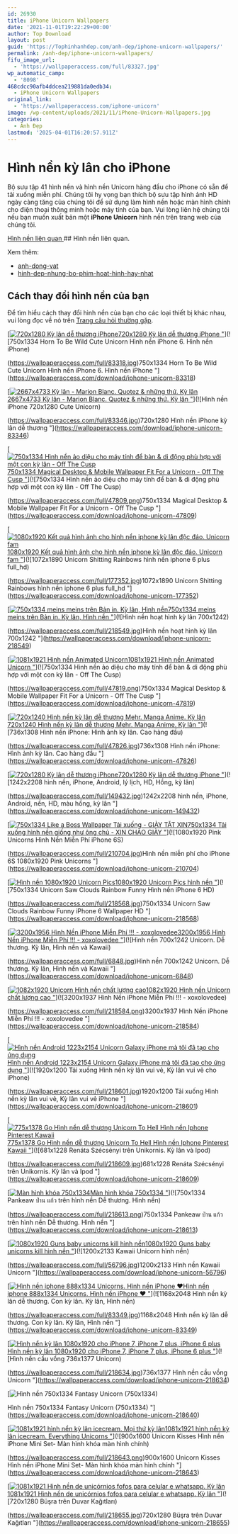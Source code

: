 ```yaml
---
id: 26930
title: iPhone Unicorn Wallpapers
date: '2021-11-01T19:22:29+00:00'
author: Top Download
layout: post
guid: 'https://Tophinhanhdep.com/anh-dep/iphone-unicorn-wallpapers/'
permalink: /anh-dep/iphone-unicorn-wallpapers/
fifu_image_url:
  - 'https://wallpaperaccess.com/full/83327.jpg'
wp_automatic_camp:
  - '8098'
468cdcc90afb4ddcea219881da0edb34:
  - iPhone Unicorn Wallpapers
original_link:
  - 'https://wallpaperaccess.com/iphone-unicorn'
image: /wp-content/uploads/2021/11/iPhone-Unicorn-Wallpapers.jpg
categories:
  - Ảnh Đẹp
lastmod: '2025-04-01T16:20:57.911Z'
---
```

# Hình nền kỳ lân cho iPhone

Bộ sưu tập 41 hình nền và hình nền Unicorn hàng đầu cho iPhone có sẵn để tải xuống miễn phí. Chúng tôi hy vọng bạn thích bộ sưu tập hình ảnh HD ngày càng tăng của chúng tôi để sử dụng làm hình nền hoặc màn hình chính cho điện thoại thông minh hoặc máy tính của bạn. Vui lòng liên hệ chúng tôi nếu bạn muốn xuất bản một **iPhone Unicorn** hình nền trên trang web của chúng tôi.

[Hình nền liên quan ](#related) ## Hình nền liên quan.

   
 Xem thêm:

   
- [anh-dong-vat](https://tophinhanhdep.com/the-gioi-dong-vat/anh-dong-vat/)
- [hinh-dep-nhung-bo-phim-hoat-hinh-hay-nhat](https://tophinhanhdep.com/hinh-nen-dep/hinh-dep-nhung-bo-phim-hoat-hinh-hay-nhat/)

## Cách thay đổi hình nền của bạn

Để tìm hiểu cách thay đổi hình nền của bạn cho các loại thiết bị khác nhau, vui lòng đọc về nó trên [Trang câu hỏi thường gặp](https://tophinhanhdep.com/faq/).

  
[[![720x1280 Kỳ lân dễ thương iPhone](https://wallpaperaccess.com/full/83327.jpg)720x1280 Kỳ lân dễ thương iPhone "](https://wallpaperaccess.com/download/iphone-unicorn-83327)](![750x1334 Horn To Be Wild Cute Unicorn Hình nền iPhone 6.  Hình nền iPhone)

(https://wallpaperaccess.com/full/83318.jpg)750x1334 Horn To Be Wild Cute Unicorn Hình nền iPhone 6. Hình nền iPhone "](https://wallpaperaccess.com/download/iphone-unicorn-83318)

[[![2667x4733 Kỳ lân - Marion Blanc.  Quotez & những thứ.  Kỳ lân](https://wallpaperaccess.com/full/83332.jpg)2667x4733 Kỳ lân - Marion Blanc. Quotez &amp; những thứ. Kỳ lân "](https://wallpaperaccess.com/download/iphone-unicorn-83332)](![Hình nền iPhone 720x1280 Cute Unicorn)

(https://wallpaperaccess.com/full/83346.jpg)720x1280 Hình nền iPhone kỳ lân dễ thương "](https://wallpaperaccess.com/download/iphone-unicorn-83346)

[[![750x1334 Hình nền ảo diệu cho máy tính để bàn & di động phù hợp với một con kỳ lân - Off The Cusp](https://wallpaperaccess.com/full/218540.png)750x1334 Magical Desktop &amp; Mobile Wallpaper Fit For a Unicorn - Off The Cusp "](https://wallpaperaccess.com/download/iphone-unicorn-218540)](![750x1334 Hình nền ảo diệu cho máy tính để bàn & di động phù hợp với một con kỳ lân - Off The Cusp)

(https://wallpaperaccess.com/full/47809.png)750x1334 Magical Desktop &amp; Mobile Wallpaper Fit For a Unicorn - Off The Cusp "](https://wallpaperaccess.com/download/iphone-unicorn-47809)

[[![1080x1920 Kết quả hình ảnh cho hình nền iphone kỳ lân độc đáo.  Unicorn fam](https://wallpaperaccess.com/full/83340.jpg)1080x1920 Kết quả hình ảnh cho hình nền iphone kỳ lân độc đáo. Unicorn fam "](https://wallpaperaccess.com/download/iphone-unicorn-83340)](![1072x1890 Unicorn Shitting Rainbows hình nền iphone 6 plus full_hd)

(https://wallpaperaccess.com/full/177352.jpg)1072x1890 Unicorn Shitting Rainbows hình nền iphone 6 plus full\_hd "](https://wallpaperaccess.com/download/iphone-unicorn-177352)

[[![750x1334 meins meins trên Bản in.  Kỳ lân, Hình nền](https://wallpaperaccess.com/full/218548.jpg)750x1334 meins meins trên Bản in. Kỳ lân, Hình nền "](https://wallpaperaccess.com/download/iphone-unicorn-218548)](![Hình nền hoạt hình kỳ lân 700x1242)

(https://wallpaperaccess.com/full/218549.jpg)Hình nền hoạt hình kỳ lân 700x1242 "](https://wallpaperaccess.com/download/iphone-unicorn-218549)

[[![1081x1921 Hình nền Animated Unicorn](https://wallpaperaccess.com/full/218551.jpg)1081x1921 Hình nền Animated Unicorn "](https://wallpaperaccess.com/download/iphone-unicorn-218551)](![750x1334 Hình nền ảo diệu cho máy tính để bàn & di động phù hợp với một con kỳ lân - Off The Cusp)

(https://wallpaperaccess.com/full/47819.png)750x1334 Magical Desktop &amp; Mobile Wallpaper Fit For a Unicorn - Off The Cusp "](https://wallpaperaccess.com/download/iphone-unicorn-47819)

[[![720x1240 Hình nền kỳ lân dễ thương Mehr.  Manga Anime.  Kỳ lân](https://wallpaperaccess.com/full/6850.jpg)720x1240 Hình nền kỳ lân dễ thương Mehr. Manga Anime. Kỳ lân "](https://wallpaperaccess.com/download/iphone-unicorn-6850)](![736x1308 Hình nền iPhone: Hình ảnh kỳ lân.  Cao hàng đầu)

(https://wallpaperaccess.com/full/47826.jpg)736x1308 Hình nền iPhone: Hình ảnh kỳ lân. Cao hàng đầu "](https://wallpaperaccess.com/download/iphone-unicorn-47826)

[[![720x1280 Kỳ lân dễ thương iPhone](https://wallpaperaccess.com/full/218559.jpg)720x1280 Kỳ lân dễ thương iPhone "](https://wallpaperaccess.com/download/iphone-unicorn-218559)](![1242x2208 hình nền, iPhone, Android, lý lịch, HD, Hồng, kỳ lân)

(https://wallpaperaccess.com/full/149432.jpg)1242x2208 hình nền, iPhone, Android, nền, HD, màu hồng, kỳ lân "](https://wallpaperaccess.com/download/iphone-unicorn-149432)

[[![750x1334 Like a Boss Wallpaper Tải xuống - GIÀY TẮT XIN](https://wallpaperaccess.com/full/149505.jpg)750x1334 Tải xuống hình nền giống như ông chủ - XIN CHÀO GIÀY "](https://wallpaperaccess.com/download/iphone-unicorn-149505)](![1080x1920 Pink Unicorns Hình Nền Miễn Phí iPhone 6S)

(https://wallpaperaccess.com/full/210704.jpg)Hình nền miễn phí cho iPhone 6S 1080x1920 Pink Unicorns "](https://wallpaperaccess.com/download/iphone-unicorn-210704)

[[![Hình nền 1080x1920 Unicorn Pics](https://wallpaperaccess.com/full/218567.jpg)1080x1920 Unicorn Pics hình nền "](https://wallpaperaccess.com/download/iphone-unicorn-218567)](![750x1334 Unicorn Saw Clouds Rainbow Funny Hình nền iPhone 6 HD)

(https://wallpaperaccess.com/full/218568.jpg)750x1334 Unicorn Saw Clouds Rainbow Funny iPhone 6 Wallpaper HD "](https://wallpaperaccess.com/download/iphone-unicorn-218568)

[[![3200x1956 Hình Nền iPhone Miễn Phí !!!  - xoxolovedee](https://wallpaperaccess.com/full/218569.png)3200x1956 Hình Nền iPhone Miễn Phí !!! - xoxolovedee "](https://wallpaperaccess.com/download/iphone-unicorn-218569)](![Hình nền 700x1242 Unicorn.  Dễ thương.  Kỳ lân, Hình nền và Kawaii)

(https://wallpaperaccess.com/full/6848.jpg)Hình nền 700x1242 Unicorn. Dễ thương. Kỳ lân, Hình nền và Kawaii "](https://wallpaperaccess.com/download/iphone-unicorn-6848)

[[![1082x1920 Unicorn Hình nền chất lượng cao](https://wallpaperaccess.com/full/218582.jpg)1082x1920 Hình nền Unicorn chất lượng cao "](https://wallpaperaccess.com/download/iphone-unicorn-218582)](![3200x1937 Hình Nền iPhone Miễn Phí !!!  - xoxolovedee)

(https://wallpaperaccess.com/full/218584.png)3200x1937 Hình Nền iPhone Miễn Phí !!! - xoxolovedee "](https://wallpaperaccess.com/download/iphone-unicorn-218584)

[[![Hình nền Android 1223x2154 Unicorn Galaxy iPhone mà tôi đã tạo cho ứng dụng](https://wallpaperaccess.com/full/218600.jpg)Hình nền Android 1223x2154 Unicorn Galaxy iPhone mà tôi đã tạo cho ứng dụng "](https://wallpaperaccess.com/download/iphone-unicorn-218600)](![1920x1200 Tải xuống Hình nền kỳ lân vui vẻ, Kỳ lân vui vẻ cho iPhone)

(https://wallpaperaccess.com/full/218601.jpg)1920x1200 Tải xuống Hình nền kỳ lân vui vẻ, Kỳ lân vui vẻ iPhone "](https://wallpaperaccess.com/download/iphone-unicorn-218601)

[[![775x1378 Go Hình nền dễ thương Unicorn To Hell Hình nền Iphone Pinterest Kawaii](https://wallpaperaccess.com/full/6861.jpg)775x1378 Go Hình nền dễ thương Unicorn To Hell Hình nền Iphone Pinterest Kawaii "](https://wallpaperaccess.com/download/iphone-unicorn-6861)](![681x1228 Renáta Szécsényi trên Unikornis.  Kỳ lân và Ipod)

(https://wallpaperaccess.com/full/218609.jpg)681x1228 Renáta Szécsényi trên Unikornis. Kỳ lân và Ipod "](https://wallpaperaccess.com/download/iphone-unicorn-218609)

[[![Màn hình khóa 750x1334](https://wallpaperaccess.com/full/218611.png)Màn hình khóa 750x1334 "](https://wallpaperaccess.com/download/iphone-unicorn-218611)](![750x1334 Pankeaw ป่าน แก้ว trên hình nền Dễ thương.  Hình nền)

(https://wallpaperaccess.com/full/218613.png)750x1334 Pankeaw ป่าน แก้ว trên hình nền Dễ thương. Hình nền "](https://wallpaperaccess.com/download/iphone-unicorn-218613)

[[![1080x1920 Guns baby unicorns kill hình nền](https://wallpaperaccess.com/full/138528.jpg)1080x1920 Guns baby unicorns kill hình nền "](https://wallpaperaccess.com/download/iphone-unicorn-138528)](![1200x2133 Kawaii Unicorn hình nền)

(https://wallpaperaccess.com/full/56796.jpg)1200x2133 Hình nền Kawaii Unicorn "](https://wallpaperaccess.com/download/iphone-unicorn-56796)

[[![Hình nền iphone 888x1334 Unicorns.  Hình nền iPhone ❤](https://wallpaperaccess.com/full/218630.jpg)Hình nền iphone 888x1334 Unicorns. Hình nền iPhone ❤ "](https://wallpaperaccess.com/download/iphone-unicorn-218630)](![1168x2048 Hình nền kỳ lân dễ thương.  Con kỳ lân.  Kỳ lân, Hình nền)

(https://wallpaperaccess.com/full/83349.jpg)1168x2048 Hình nền kỳ lân dễ thương. Con kỳ lân. Kỳ lân, Hình nền "](https://wallpaperaccess.com/download/iphone-unicorn-83349)

[[![Hình nền kỳ lân 1080x1920 cho iPhone 7, iPhone 7 plus, iPhone 6 plus](https://wallpaperaccess.com/full/218633.jpg)Hình nền kỳ lân 1080x1920 cho iPhone 7, iPhone 7 plus, iPhone 6 plus "](https://wallpaperaccess.com/download/iphone-unicorn-218633)](![Hình nền cầu vồng 736x1377 Unicorn)

(https://wallpaperaccess.com/full/218634.jpg)736x1377 Hình nền cầu vồng Unicorn "](https://wallpaperaccess.com/download/iphone-unicorn-218634)

[![Hình nền 750x1334 Fantasy Unicorn (750x1334)](https://wallpaperaccess.com/full/218640.jpg)

Hình nền 750x1334 Fantasy Unicorn (750x1334) "](https://wallpaperaccess.com/download/iphone-unicorn-218640)

[[![1081x1921 hình nền kỳ lân icecream.  Mọi thứ kỳ lân](https://wallpaperaccess.com/full/218641.jpg)1081x1921 hình nền kỳ lân icecream. Everything Unicorns "](https://wallpaperaccess.com/download/iphone-unicorn-218641)](![900x1600 Unicorn Kisses Hình nền iPhone Mini Set- Màn hình khóa màn hình chính)

(https://wallpaperaccess.com/full/218643.png)900x1600 Unicorn Kisses Hình nền iPhone Mini Set- Màn hình khóa màn hình chính "](https://wallpaperaccess.com/download/iphone-unicorn-218643)

[[![1081x1921 Hình nền de unicórnios fofos para celular e whatsapp.  Kỳ lân](https://wallpaperaccess.com/full/218653.jpg)1081x1921 Hình nền de unicórnios fofos para celular e whatsapp. Kỳ lân "](https://wallpaperaccess.com/download/iphone-unicorn-218653)](![720x1280 Büşra trên Duvar Kağıtları)

(https://wallpaperaccess.com/full/218655.jpg)720x1280 Büşra trên Duvar Kağıtları "](https://wallpaperaccess.com/download/iphone-unicorn-218655)
